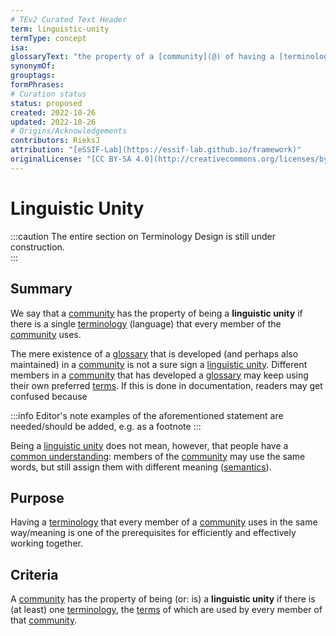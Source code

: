 ```yaml
---
# TEv2 Curated Text Header
term: linguistic-unity
termType: concept
isa:
glossaryText: "the property of a [community](@) of having a [terminology](@) (language) that every member of the [community](@) uses."
synonymOf:
grouptags:
formPhrases:
# Curation status
status: proposed
created: 2022-10-26
updated: 2022-10-26
# Origins/Acknowledgements
contributors: RieksJ
attribution: "[eSSIF-Lab](https://essif-lab.github.io/framework)"
originalLicense: "[CC BY-SA 4.0](http://creativecommons.org/licenses/by-sa/4.0/?ref=chooser-v1)"
---
```


# Linguistic Unity

:::caution
The entire section on Terminology Design is still under construction.<br/>
:::

## Summary

We say that a [community](@) has the property of being a **linguistic unity** if there is a single [terminology](@) (language) that every member of the [community](@) uses.

The mere existence of a [glossary](@) that is developed (and perhaps also maintained) in a [community](@) is not a sure sign a [linguistic unity](@). Different members in a [community](@) that has developed a [glossary](@) may keep using their own preferred [terms](@). If this is done in documentation, readers may get confused because

:::info Editor's note
examples of the aforementioned statement are needed/should be added, e.g. as a footnote
:::

Being a [linguistic unity](@) does not mean, however, that people have a [common understanding](@): members of the [community](@) may use the same words, but still assign them with different meaning ([semantics](@)).

## Purpose

Having a [terminology](@) that every member of a [community](@) uses in the same way/meaning is one of the prerequisites for efficiently and effectively working together.

## Criteria

A [community](@) has the property of being (or: is) a **linguistic unity** if there is (at least) one [terminology](@), the [terms](@) of which are used by every member of that [community](@).

